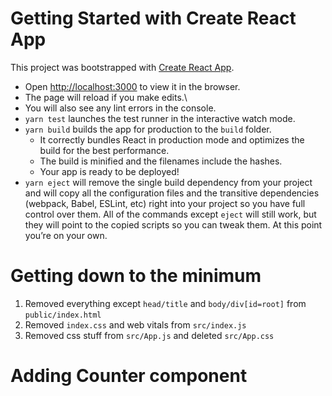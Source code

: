 # Getting Started with Create React App

This project was bootstrapped with [Create React App](https://github.com/facebook/create-react-app).

* Open [http://localhost:3000](http://localhost:3000) to view it in the browser.
* The page will reload if you make edits.\
* You will also see any lint errors in the console.
* `yarn test` launches the test runner in the interactive watch mode.
* `yarn build` builds the app for production to the `build` folder. 
  * It correctly bundles React in production mode and optimizes the build for the best performance.
  * The build is minified and the filenames include the hashes.
  * Your app is ready to be deployed!
* `yarn eject` will remove the single build dependency from your project and will copy all the configuration files and the transitive dependencies (webpack, Babel, ESLint, etc) right into your project so you have full control over them. All of the commands except `eject` will still work, but they will point to the copied scripts so you can tweak them. At this point you’re on your own.

# Getting down to the minimum

1. Removed everything except `head/title` and `body/div[id=root]` from `public/index.html`
2. Removed `index.css` and web vitals from `src/index.js`
3. Removed css stuff from `src/App.js` and deleted `src/App.css`

# Adding Counter component


